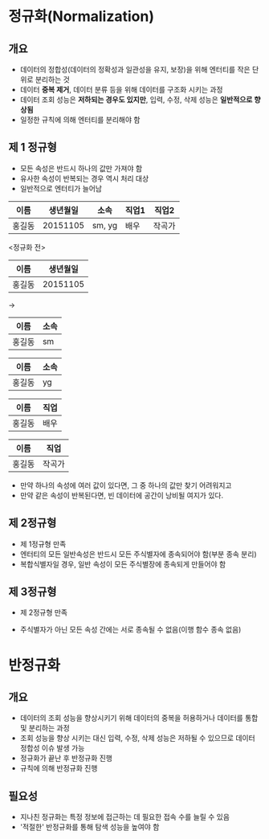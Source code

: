 # 정규화(Normalization)

## 개요

- 데이터의 정합성(데이터의 정확성과 일관성을 유지, 보장)을 위해 엔터티를 작은 단위로 분리하는 것
- 데이터 **중복 제거**, 데이터 분류 등을 위해 데이터를 구조화 시키는 과정
- 데이터 조회 성능은 **저하되는 경우도 있지만**, 입력, 수정, 삭제 성능은 **일반적으로 향상됨**
- 일정한 규칙에 의해 엔터티를 분리해야 함



## 제 1 정규형

- 모든 속성은 반드시 하나의 값만 가져야 함
- 유사한 속성이 반복되는 경우 역시 처리 대상
- 일반적으로 엔터티가 늘어남

| 이름   | 생년월일 | 소속   | 직업1 | 직업2  |
| ------ | -------- | ------ | ----- | ------ |
| 홍길동 | 20151105 | sm, yg | 배우  | 작곡가 |

<정규화 전>

| 이름   | 생년월일 |
| ------ | -------- |
| 홍길동 | 20151105 |

->

| 이름   | 소속 |
| ------ | ---- |
| 홍길동 | sm   |

| 이름   | 소속 |
| ------ | ---- |
| 홍길동 | yg   |

| 이름   | 직업 |
| ------ | ---- |
| 홍길동 | 배우 |

| 이름   | 직업   |
| ------ | ------ |
| 홍길동 | 작곡가 |

- 만약 하나의 속성에 여러 값이 있다면, 그 중 하나의 값만 찾기 어려워지고
- 만약 같은 속성이 반복된다면, 빈 데이터에 공간이 낭비될 여지가 있다.



## 제 2정규형

- 제 1정규형 만족
- 엔터티의 모든 일반속성은 반드시 모든 주식별자에 종속되어야 함(부분 종속 분리)
- 복합식별자일 경우, 일반 속성이 모든 주식별장에 종속되게 만들어야 함



## 제 3정규형

- 제 2정규형 만족

- 주식별자가 아닌 모든 속성 간에는 서로 종속될 수 없음(이행 함수 종속 없음)



# 반정규화

## 개요

- 데이터의 조회 성능을 향상시키기 위해 데이터의 중복을 허용하거나 데이터를 통합 및 분리하는 과정
- 조회 성능을 향상 시키는 대신 입력, 수정, 삭제 성능은 저하될 수 있으므로 데이터 정합성 이슈 발생 가능
- 정규화가 끝난 후 반정규화 진행
- 규칙에 의해 반정규화 진행



## 필요성

- 지나친 정규화는 특정 정보에 접근하는 데 필요한 접속 수를 늘릴 수 있음
- '적절한' 반정규화를 통해 탐색 성능을 높여야 함



